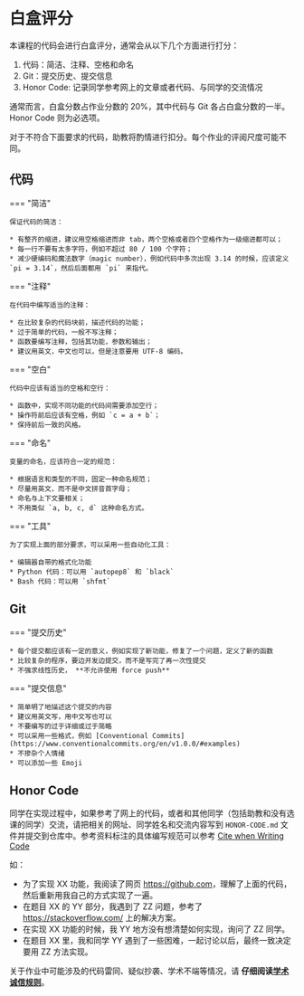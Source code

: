 # 白盒评分

本课程的代码会进行白盒评分，通常会从以下几个方面进行打分：

1. 代码：简洁、注释、空格和命名
2. Git：提交历史、提交信息
3. Honor Code: 记录同学参考网上的文章或者代码、与同学的交流情况

通常而言，白盒分数占作业分数的 20%，其中代码与 Git 各占白盒分数的一半。Honor Code 则为必选项。

对于不符合下面要求的代码，助教将酌情进行扣分。每个作业的评阅尺度可能不同。

## 代码

=== "简洁"

    保证代码的简洁：

    * 有整齐的缩进，建议用空格缩进而非 tab，两个空格或者四个空格作为一级缩进都可以；
    * 每一行不要有太多字符，例如不超过 80 / 100 个字符；
    * 减少硬编码和魔法数字（magic number），例如代码中多次出现 3.14 的时候，应该定义 `pi = 3.14`，然后后面都用 `pi` 来指代。

=== "注释"

    在代码中编写适当的注释：

    * 在比较复杂的代码块前，描述代码的功能；
    * 过于简单的代码，一般不写注释；
    * 函数要编写注释，包括其功能，参数和输出；
    * 建议用英文，中文也可以，但是注意要用 UTF-8 编码。

=== "空白"

    代码中应该有适当的空格和空行：

    * 函数中，实现不同功能的代码间需要添加空行；
    * 操作符前后应该有空格，例如 `c = a + b`；
    * 保持前后一致的风格。

=== "命名"

    变量的命名，应该符合一定的规范：

    * 根据语言和类型的不同，固定一种命名规范；
    * 尽量用英文，而不是中文拼音首字母；
    * 命名与上下文要相关；
    * 不用类似 `a, b, c, d` 这种命名方式。

=== "工具"

    为了实现上面的部分要求，可以采用一些自动化工具：

    * 编辑器自带的格式化功能
    * Python 代码：可以用 `autopep8` 和 `black`
    * Bash 代码：可以用 `shfmt`

## Git

=== "提交历史"

    * 每个提交都应该有一定的意义，例如实现了新功能，修复了一个问题，定义了新的函数
    * 比较复杂的程序，要边开发边提交，而不是写完了再一次性提交
    * 不强求线性历史， **不允许使用 force push**

=== "提交信息"

    * 简单明了地描述这个提交的内容
    * 建议用英文写，用中文写也可以
    * 不要编写的过于详细或过于简略
    * 可以采用一些格式，例如 [Conventional Commits](https://www.conventionalcommits.org/en/v1.0.0/#examples)
    * 不掺杂个人情绪
    * 可以添加一些 Emoji

## Honor Code

同学在实现过程中，如果参考了网上的代码，或者和其他同学（包括助教和没有选课的同学）交流，请把相关的网址、同学姓名和交流内容写到 `HONOR-CODE.md` 文件并提交到仓库中。参考资料标注的具体编写规范可以参考 [Cite when Writing Code](https://integrity.mit.edu/handbook/writing-code)

如：

- 为了实现 XX 功能，我阅读了网页 <https://github.com>，理解了上面的代码，然后重新用我自己的方式实现了一遍。
- 在题目 XX 的 YY 部分，我遇到了 ZZ 问题，参考了 <https://stackoverflow.com/> 上的解决方案。
- 在实现 XX 功能的时候，我 YY 地方没有想清楚如何实现，询问了 ZZ 同学。
- 在题目 XX 里，我和同学 YY 遇到了一些困难，一起讨论以后，最终一致决定要用 ZZ 方法实现。

关于作业中可能涉及的代码雷同、疑似抄袭、学术不端等情况，请 **仔细阅读[学术诚信规则](plagiarism.md)**。
